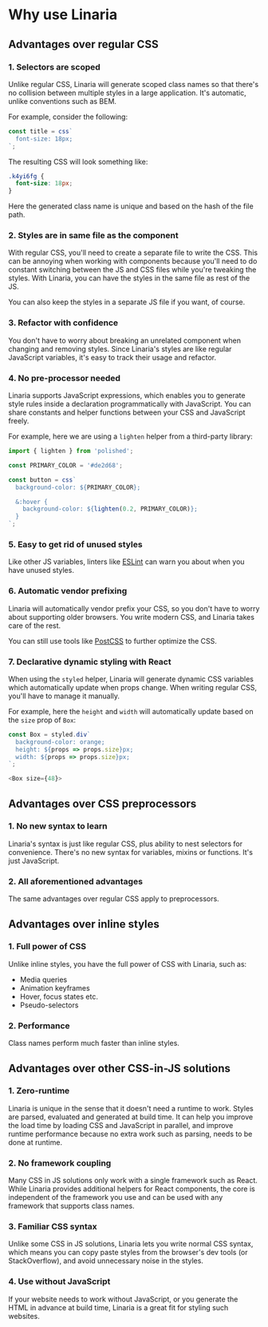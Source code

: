 # Why use Linaria

## Advantages over regular CSS

### 1. Selectors are scoped

Unlike regular CSS, Linaria will generate scoped class names so that there's no collision between multiple styles in a large application. It's automatic, unlike conventions such as BEM.

For example, consider the following:

```js
const title = css`
  font-size: 18px;
`;
```

The resulting CSS will look something like:

```css
.k4yi6fg {
  font-size: 18px;
}
```

Here the generated class name is unique and based on the hash of the file path.

### 2. Styles are in same file as the component

With regular CSS, you'll need to create a separate file to write the CSS. This can be annoying when working with components because you'll need to do constant switching between the JS and CSS files while you're tweaking the styles. With Linaria, you can have the styles in the same file as rest of the JS.

You can also keep the styles in a separate JS file if you want, of course.

### 3. Refactor with confidence

You don't have to worry about breaking an unrelated component when changing and removing styles. Since Linaria's styles are like regular JavaScript variables, it's easy to track their usage and refactor.

### 4. No pre-processor needed

Linaria supports JavaScript expressions, which enables you to generate style rules inside a declaration programmatically with JavaScript. You can share constants and helper functions between your CSS and JavaScript freely.

For example, here we are using a `lighten` helper from a third-party library:

```js
import { lighten } from 'polished';

const PRIMARY_COLOR = '#de2d68';

const button = css`
  background-color: ${PRIMARY_COLOR};

  &:hover {
    background-color: ${lighten(0.2, PRIMARY_COLOR)};
  }
`;
```

### 5. Easy to get rid of unused styles

Like other JS variables, linters like [ESLint](https://eslint.org/) can warn you about when you have unused styles.

### 6. Automatic vendor prefixing

Linaria will automatically vendor prefix your CSS, so you don't have to worry about supporting older browsers. You write modern CSS, and Linaria takes care of the rest.

You can still use tools like [PostCSS](https://postcss.org/) to further optimize the CSS.

### 7. Declarative dynamic styling with React

When using the `styled` helper, Linaria will generate dynamic CSS variables which automatically update when props change. When writing regular CSS, you'll have to manage it manually.

For example, here the `height` and `width` will automatically update based on the `size` prop of `Box`:

```js
const Box = styled.div`
  background-color: orange;
  height: ${props => props.size}px;
  width: ${props => props.size}px;
`;

<Box size={48}>
```

## Advantages over CSS preprocessors

### 1. No new syntax to learn

Linaria's syntax is just like regular CSS, plus ability to nest selectors for convenience. There's no new syntax for variables, mixins or functions. It's just JavaScript.

### 2. All aforementioned advantages

The same advantages over regular CSS apply to preprocessors.

## Advantages over inline styles

### 1. Full power of CSS

Unlike inline styles, you have the full power of CSS with Linaria, such as:

- Media queries
- Animation keyframes
- Hover, focus states etc.
- Pseudo-selectors

### 2. Performance

Class names perform much faster than inline styles.

## Advantages over other CSS-in-JS solutions

### 1. Zero-runtime

Linaria is unique in the sense that it doesn't need a runtime to work. Styles are parsed, evaluated and generated at build time. It can help you improve the load time by loading CSS and JavaScript in parallel, and improve runtime performance because no extra work such as parsing, needs to be done at runtime.

### 2. No framework coupling

Many CSS in JS solutions only work with a single framework such as React. While Linaria provides additional helpers for React components, the core is independent of the framework you use and can be used with any framework that supports class names.

### 3. Familiar CSS syntax

Unlike some CSS in JS solutions, Linaria lets you write normal CSS syntax, which means you can copy paste styles from the browser's dev tools (or StackOverflow), and avoid unnecessary noise in the styles.

### 4. Use without JavaScript

If your website needs to work without JavaScript, or you generate the HTML in advance at build time, Linaria is a great fit for styling such websites.
